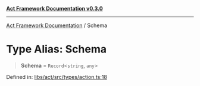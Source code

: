 [**Act Framework Documentation v0.3.0**](../README.md)

***

[Act Framework Documentation](../globals.md) / Schema

# Type Alias: Schema

> **Schema** = `Record`\<`string`, `any`\>

Defined in: [libs/act/src/types/action.ts:18](https://github.com/Rotorsoft/act-root/blob/44434ac9e20b81fc5bbda127e1633a974aa78bcb/libs/act/src/types/action.ts#L18)
